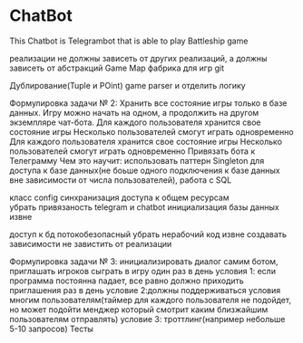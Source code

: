 # ChatBot

This Chatbot is Telegrambot that is able to play Battleship game

реализации не должны зависеть от других реализаций, а должны зависеть от абстракций Game Map фабрика для игр git

Дублирование(Tuple и POint) game parser и отделить логику

Формулировка задачи № 2: Хранить все состояние игры только в базе данных. Игру можно начать на одном, а продолжить на другом экземпляре чат-бота. Для каждого пользователя хранится свое состояние игры Несколько пользователей смогут играть одновременно
Для каждого пользователя хранится свое состояние игры
Несколько пользователей смогут играть одновременно
Привязать бота к Телеграмму
Чем это научит: использовать паттерн Singleton для доступа к базе данных(не боьше одного подключения к базе данных вне зависимости от числа пользователей), работа с SQL

класс config
синхранизация доступа к общем ресурсам  
убрать привязаность telegram и chatbot
инициализация базы данных извне

доступ к бд потокобезопасный
убрать нерабочий код
извне создавать зависимости
не завистить от реализации 

Формулировка задачи № 3: инициализировать диалог самим ботом, приглашать игроков сыграть в игру один раз в день
условия 1: если программа постоянна падает, все равно должно приходить приглашения раз в день 
условие 2:должны поддерживаться условия многим пользователям(таймер для каждого пользователя не подойдет, но может подойти менджер который смотрит каким близжайшим пользователям отправлять)
условие 3: троттлинг(например небольше 5-10 запросов)
Тесты

